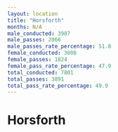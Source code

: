 ```yaml
---
layout: location
title: "Horsforth"
months: N/A
male_conducted: 3987
male_passes: 2066
male_passes_rate_percentage: 51.8
female_conducted: 3808
female_passes: 1824
female_pass_rate_percentage: 47.9
total_conducted: 7801
total_passes: 3891
total_pass_rate_percentage: 49.9
---
```


# Horsforth
